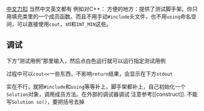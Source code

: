 [中文力扣](https://leetcode-cn.com/)
当然中文英文都有
例如对C++：
方便的地方：提供了测试脚手架。你只用填充类里的一个成员函数。而且不用手动`#include`头文件，也不用`using`命名空间，可以直接使用`cout`，stl和`INT_MIN`这些。
## 调试
下方“测试用例”那里输入，然后点白色运行就可以运行指定测试用例

过程中可以`cout<<`一些东西，不影响`return`结果，会显示在下方`stdout`

实在不行，就把`#include`和`using`等等补上，脚手架都补上，自己初始化一个`Solution`对象，调用成员方法。在外部的调试器调试
注意参考[[construct]]. 不能写`Solution so()`，要把括号去掉